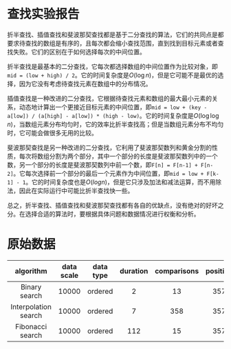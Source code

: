 # 查找实验报告

折半查找、插值查找和斐波那契查找都是基于二分查找的算法，它们的共同点是都要求待查找的数组是有序的，且每次都会缩小查找范围，直到找到目标元素或者查找失败。它们的区别在于如何选择每次的中间位置。

折半查找是最基本的二分查找，它每次都选择数组的中间位置作为比较对象，即`mid = (low + high) / 2`。它的时间复杂度是$O(\log n)$，但是它可能不是最优的选择，因为它没有考虑待查找元素在数组中的分布情况。

插值查找是一种改进的二分查找，它根据待查找元素和数组的最大最小元素的关系，动态地计算出一个更接近目标元素的中间位置，即`mid = low + (key - a[low]) / (a[high] - a[low]) * (high - low)`。它的时间复杂度是$O(\log \log n)$，当数组元素分布均匀时，它的效率比折半查找高；但是当数组元素分布不均匀时，它可能会做很多无用的比较。

斐波那契查找是另一种改进的二分查找，它利用了斐波那契数列和黄金分割的性质，每次将数组分割为两个部分，其中一个部分的长度是斐波那契数列中的一个数，另一个部分的长度是斐波那契数列中前一个数，即`F[n] = F[n-1] + F[n-2]`。它每次选择前一个部分的最后一个元素作为中间位置，即`mid = low + F[k-1] - 1`。它的时间复杂度也是$O(log n)$，但是它只涉及加法和减法运算，而不用除法，因此在实际运行中可能比折半查找快一些。

总之，折半查找、插值查找和斐波那契查找都有各自的优缺点，没有绝对的好坏之分。在选择合适的算法时，要根据具体问题和数据情况进行权衡和分析。

# 原始数据

| algorithm | data scale | data type | duration | comparisons | position |
| :-: | :-: | :-: | :-: | :-: | :-: |
| Binary search	| 10000 | ordered | 2 | 13 | 357 |
| Interpolation search | 10000 | ordered | 7 | 358 | 357 |
| Fibonacci search | 10000 | ordered | 112 | 15 | 357 |
